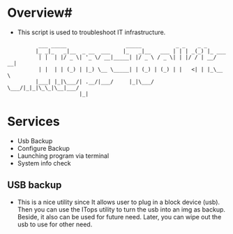 # Overview# 
- This script is used to troubleshoot IT infrastructure.


```
          ___ _____                   _____           _ _    _ _       
         |_ _|_   _|__  _ __  ___    |_   _|__   ___ | | | _(_) |_ ___ 
          | |  | |/ _ \| '_ \/ __|_____| |/ _ \ / _ \| | |/ / | __/ __|
          | |  | | (_) | |_) \__ \_____| | (_) | (_) | |   <| | |_\__ \
         |___| |_|\___/| .__/|___/     |_|\___/ \___/|_|_|\_\_|\__|___/
                       |_|                                             
```

# Services # 
- Usb Backup
- Configure Backup
- Launching program via terminal
- System info check


## USB backup ##
- This is a nice utility since It allows user to plug in a block device (usb). Then you can use the ITops utility to turn the usb into an img as backup. Beside, it also can be used for future need. Later, you can wipe out the usb to use for other need.
